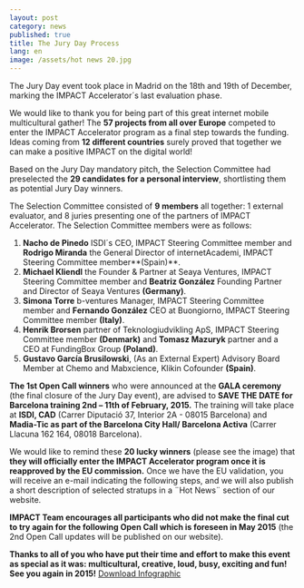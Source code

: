 ```yaml
---
layout: post
category: news
published: true
title: The Jury Day Process
lang: en
image: /assets/hot news 20.jpg
---
```


The Jury Day event took place in Madrid on the 18th and 19th of December, marking the IMPACT Accelerator´s last evaluation phase.

We would like to thank you for being part of this great internet mobile multicultural gather! 
The **57 projects from all over Europe** competed to enter the IMPACT Accelerator program as a final step towards the funding. Ideas coming from **12 different countries** surely proved that together we can make a positive IMPACT on the digital world! 

Based on the Jury Day mandatory pitch, the Selection Committee had preselected the **29 candidates for a personal interview**, shortlisting them as potential Jury Day winners.

The Selection Committee consisted of **9 members** all together: 1 external evaluator, and 8 juries presenting one of the partners of IMPACT Accelerator. 
   The Selection Committee members were as follows:
   1.	**Nacho de Pinedo** ISDI´s CEO, IMPACT Steering Committee member and **Rodrigo  Miranda** the General Director of internetAcademi, IMPACT Steering Committee member**(Spain)**.
   2.	**Michael Kliendl** the Founder & Partner at Seaya Ventures, IMPACT Steering Committee member and **Beatriz González** Founding Partner and Director of Seaya Ventures **(Germany)**.
   3.	**Simona Torre** b-ventures Manager, IMPACT Steering Committee member and **Fernando González** CEO at Buongiorno, IMPACT Steering Committee member **(Italy)**.
   4.	**Henrik Brorsen** partner of Teknologiudvikling ApS, IMPACT Steering Committee member **(Denmark)** and **Tomasz Mazuryk** partner and a CEO at FundingBox Group **(Poland)**. 
   5.	**Gustavo García Brusilowski**, (As an External Expert) Advisory Board Member at Chemo and Mabxcience, Klikin Cofounder **(Spain)**. 

**The 1st Open Call winners** who were announced at the **GALA ceremony** (the final closure of the Jury Day event), are advised to **SAVE THE DATE for Barcelona training 2nd – 11th of February, 2015.**
The training will take place at **ISDI, CAD** (Carrer Diputació 37, Interior 2A - 08015 Barcelona) and **Madia-Tic as part of the Barcelona City Hall/ Barcelona Activa** (Carrer Llacuna 162 164, 08018 Barcelona). 

We would like to remind these **20 lucky winners** (please see the image) that **they will officially enter the IMPACT Accelerator program once it is reapproved by the EU commission.** Once we have the EU validation, you will receive an e-mail indicating the following steps, and we will also publish a short description of selected stratups in a ¨Hot News¨ section of our website.

**IMPACT Team encourages all participants who did not make the final cut to try again for the following Open Call which is foreseen in May 2015** (the 2nd Open Call updates will be published on our website). 

**Thanks to all of you who have put their time and effort to make this event as special as it was: multicultural, creative, loud, busy, exciting and fun! See you again in 2015!**
<a href="/assets/prueba xx.jpg"><i class="icon-download-1"></i>Download Infographic</a>
